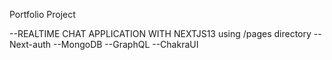 Portfolio Project

--REALTIME CHAT APPLICATION WITH NEXTJS13 using /pages directory
--Next-auth
--MongoDB
--GraphQL
--ChakraUI
